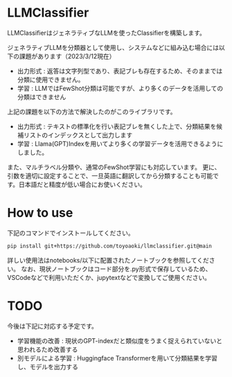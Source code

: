 # LLMClassifier

LLMClassifierはジェネラティブなLLMを使ったClassifierを構築します。

ジェネラティブLLMを分類器として使用し、システムなどに組み込む場合には以下の課題があります（2023/3/12現在）
- 出力形式 : 返答は文字列型であり、表記ブレも存在するため、そのままでは分類に使用できません。
- 学習 : LLMではFewShot分類は可能ですが、より多くのデータを活用しての分類はできません

上記の課題を以下の方法で解決したのがこのライブラリです。
- 出力形式 : テキストの標準化を行い表記ブレを無くした上で、分類結果を候補リストのインデックスとして出力します
- 学習 : Llama(GPT)Indexを用いてより多くの学習データを活用できるようにしました。

また、マルチラベル分類や、通常のFewShot学習にも対応しています。
更に、引数を適切に設定することで、一旦英語に翻訳してから分類することも可能です。日本語だと精度が低い場合にお使いください。

# How to use

下記のコマンドでインストールしてください。
```bash
pip install git+https://github.com/toyoaoki/llmclassifier.git@main
```

詳しい使用法はnotebooks/以下に配置されたノートブックを参照してください。
なお、現状ノートブックはコード部分を.py形式で保存しているため、VSCodeなどで利用いただくか、jupytextなどで変換してご使用ください。

# TODO

今後は下記に対応する予定です。
- 学習機能の改善 : 現状のGPT-indexだと類似度をうまく捉えられていないと思われるため改善する
- 別モデルによる学習 : Huggingface Transformerを用いて分類結果を学習し、モデルを出力する

